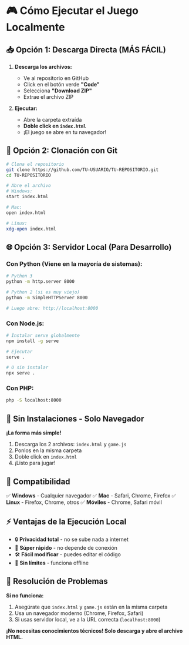 # 🎮 Cómo Ejecutar el Juego Localmente

## 📥 Opción 1: Descarga Directa (MÁS FÁCIL)

1. **Descarga los archivos:**
   - Ve al repositorio en GitHub
   - Click en el botón verde **"Code"**
   - Selecciona **"Download ZIP"**
   - Extrae el archivo ZIP

2. **Ejecutar:**
   - Abre la carpeta extraída
   - **Doble click en `index.html`**
   - ¡El juego se abre en tu navegador!

## 🔧 Opción 2: Clonación con Git

```bash
# Clona el repositorio
git clone https://github.com/TU-USUARIO/TU-REPOSITORIO.git
cd TU-REPOSITORIO

# Abre el archivo
# Windows:
start index.html

# Mac:
open index.html

# Linux:
xdg-open index.html
```

## 🌐 Opción 3: Servidor Local (Para Desarrollo)

### Con Python (Viene en la mayoría de sistemas):
```bash
# Python 3
python -m http.server 8000

# Python 2 (si es muy viejo)
python -m SimpleHTTPServer 8000

# Luego abre: http://localhost:8000
```

### Con Node.js:
```bash
# Instalar serve globalmente
npm install -g serve

# Ejecutar
serve .

# O sin instalar
npx serve .
```

### Con PHP:
```bash
php -S localhost:8000
```

## 🚀 Sin Instalaciones - Solo Navegador

**¡La forma más simple!**
1. Descarga los 2 archivos: `index.html` y `game.js`
2. Ponlos en la misma carpeta
3. Doble click en `index.html`
4. ¡Listo para jugar!

## 📱 Compatibilidad

✅ **Windows** - Cualquier navegador
✅ **Mac** - Safari, Chrome, Firefox
✅ **Linux** - Firefox, Chrome, otros
✅ **Móviles** - Chrome, Safari móvil

## ⚡ Ventajas de la Ejecución Local

- 🔒 **Privacidad total** - no se sube nada a internet
- 🚀 **Súper rápido** - no depende de conexión
- 🛠️ **Fácil modificar** - puedes editar el código
- 💾 **Sin límites** - funciona offline

## 🎯 Resolución de Problemas

**Si no funciona:**
1. Asegúrate que `index.html` y `game.js` están en la misma carpeta
2. Usa un navegador moderno (Chrome, Firefox, Safari)
3. Si usas servidor local, ve a la URL correcta (`localhost:8000`)

**¡No necesitas conocimientos técnicos! Solo descarga y abre el archivo HTML.**